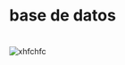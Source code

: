 # base de datos
 # 
![xhfchfc](https://user-images.githubusercontent.com/111692072/201490747-ea6a9d53-fb02-4c57-abfe-f9da2491314c.png)
